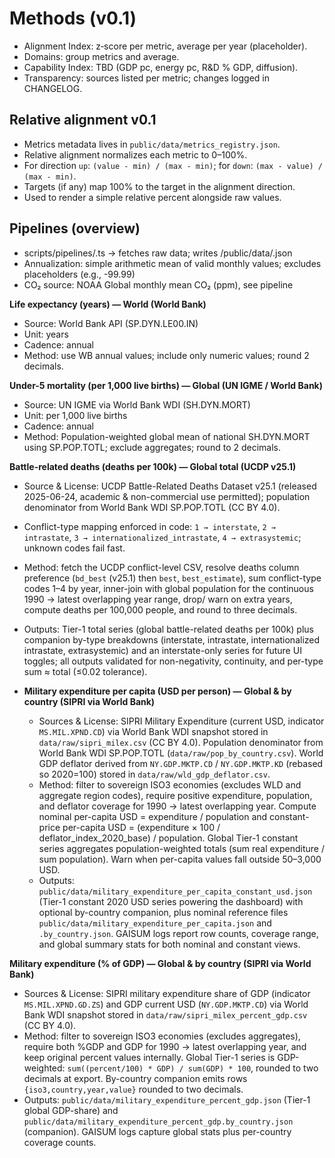 # Methods (v0.1)

- Alignment Index: z‑score per metric, average per year (placeholder).
- Domains: group metrics and average.
- Capability Index: TBD (GDP pc, energy pc, R&D % GDP, diffusion).
- Transparency: sources listed per metric; changes logged in CHANGELOG.

## Relative alignment v0.1
- Metrics metadata lives in `public/data/metrics_registry.json`.
- Relative alignment normalizes each metric to 0–100%.
- For direction `up`: `(value - min) / (max - min)`; for `down`: `(max - value) / (max - min)`.
- Targets (if any) map 100% to the target in the alignment direction.
- Used to render a simple relative percent alongside raw values.

## Pipelines (overview)
- scripts/pipelines/<metric>.ts → fetches raw data; writes /public/data/<metric>.json
- Annualization: simple arithmetic mean of valid monthly values; excludes placeholders (e.g., -99.99)
- CO₂ source: NOAA Global monthly mean CO₂ (ppm), see pipeline

**Life expectancy (years) — World (World Bank)**
- Source: World Bank API (SP.DYN.LE00.IN)
- Unit: years
- Cadence: annual
- Method: use WB annual values; include only numeric values; round 2 decimals.

**Under-5 mortality (per 1,000 live births) — Global (UN IGME / World Bank)**
- Source: UN IGME via World Bank WDI (SH.DYN.MORT)
- Unit: per 1,000 live births
- Cadence: annual
- Method: Population-weighted global mean of national SH.DYN.MORT using SP.POP.TOTL; exclude aggregates; round to 2 decimals.

**Battle-related deaths (deaths per 100k) — Global total (UCDP v25.1)**
- Source & License: UCDP Battle-Related Deaths Dataset v25.1 (released 2025-06-24, academic & non-commercial use permitted); population denominator from World Bank WDI SP.POP.TOTL (CC BY 4.0).
- Conflict-type mapping enforced in code: `1 → interstate`, `2 → intrastate`, `3 → internationalized_intrastate`, `4 → extrasystemic`; unknown codes fail fast.
- Method: fetch the UCDP conflict-level CSV, resolve deaths column preference (`bd_best` (v25.1) then `best`, `best_estimate`), sum conflict-type codes 1–4 by year, inner-join with global population for the continuous 1990 → latest overlapping year range, drop/ warn on extra years, compute deaths per 100,000 people, and round to three decimals.
- Outputs: Tier-1 total series (global battle-related deaths per 100k) plus companion by-type breakdowns (interstate, intrastate, internationalized intrastate, extrasystemic) and an interstate-only series for future UI toggles; all outputs validated for non-negativity, continuity, and per-type sum ≈ total (≤0.02 tolerance).

- **Military expenditure per capita (USD per person) — Global & by country (SIPRI via World Bank)**
  - Sources & License: SIPRI Military Expenditure (current USD, indicator `MS.MIL.XPND.CD`) via World Bank WDI snapshot stored in `data/raw/sipri_milex.csv` (CC BY 4.0). Population denominator from World Bank WDI SP.POP.TOTL (`data/raw/pop_by_country.csv`). World GDP deflator derived from `NY.GDP.MKTP.CD` / `NY.GDP.MKTP.KD` (rebased so 2020=100) stored in `data/raw/wld_gdp_deflator.csv`.
  - Method: filter to sovereign ISO3 economies (excludes WLD and aggregate region codes), require positive expenditure, population, and deflator coverage for 1990 → latest overlapping year. Compute nominal per-capita USD = expenditure / population and constant-price per-capita USD = (expenditure × 100 / deflator_index_2020_base) / population. Global Tier-1 constant series aggregates population-weighted totals (sum real expenditure / sum population). Warn when per-capita values fall outside 50–3,000 USD.
  - Outputs: `public/data/military_expenditure_per_capita_constant_usd.json` (Tier-1 constant 2020 USD series powering the dashboard) with optional by-country companion, plus nominal reference files `public/data/military_expenditure_per_capita.json` and `.by_country.json`. GAISUM logs report row counts, coverage range, and global summary stats for both nominal and constant views.

**Military expenditure (% of GDP) — Global & by country (SIPRI via World Bank)**
- Sources & License: SIPRI military expenditure share of GDP (indicator `MS.MIL.XPND.GD.ZS`) and GDP current USD (`NY.GDP.MKTP.CD`) via World Bank WDI snapshot stored in `data/raw/sipri_milex_percent_gdp.csv` (CC BY 4.0).
- Method: filter to sovereign ISO3 economies (excludes aggregates), require both %GDP and GDP for 1990 → latest overlapping year, and keep original percent values internally. Global Tier-1 series is GDP-weighted: `sum((percent/100) * GDP) / sum(GDP) * 100`, rounded to two decimals at export. By-country companion emits rows `{iso3,country,year,value}` rounded to two decimals.
- Outputs: `public/data/military_expenditure_percent_gdp.json` (Tier-1 global GDP-share) and `public/data/military_expenditure_percent_gdp.by_country.json` (companion). GAISUM logs capture global stats plus per-country coverage counts.
